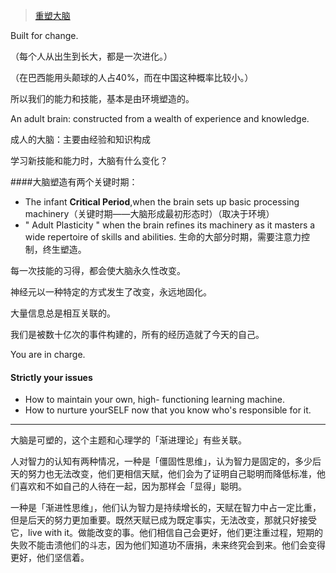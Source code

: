 > [重塑大脑](http://open.163.com/movie/2004/7/Q/J/M7H19RGFT_M7H1AEAQJ.html)

Built for change.

（每个人从出生到长大，都是一次进化。）

（在巴西能用头颠球的人占40%，而在中国这种概率比较小。）

所以我们的能力和技能，基本是由环境塑造的。

An adult brain: constructed from a wealth of experience and knowledge.

成人的大脑：主要由经验和知识构成

学习新技能和能力时，大脑有什么变化？

####大脑塑造有两个关键时期：

- The infant **Critical Period**,when the brain sets up basic processing machinery（关键时期——大脑形成最初形态时）（取决于环境）
- " Adult Plasticity " when the brain refines its machinery as it masters a wide repertoire of skills and abilities. 生命的大部分时期，需要注意力控制，终生塑造。

每一次技能的习得，都会使大脑永久性改变。

神经元以一种特定的方式发生了改变，永远地固化。

大量信息总是相互关联的。

我们是被数十亿次的事件构建的，所有的经历造就了今天的自己。

You are in charge.

#### Strictly your issues

- How to maintain your own, high- functioning learning machine.
- How to nurture yourSELF now that you know who's responsible for it.

----

大脑是可塑的，这个主题和心理学的「渐进理论」有些关联。

人对智力的认知有两种情况，一种是「僵固性思维」，认为智力是固定的，多少后天的努力也无法改变，他们更相信天赋，他们会为了证明自己聪明而降低标准，他们喜欢和不如自己的人待在一起，因为那样会「显得」聪明。

一种是「渐进性思维」，他们认为智力是持续增长的，天赋在智力中占一定比重，但是后天的努力更加重要。既然天赋已成为既定事实，无法改变，那就只好接受它，live with it。做能改变的事。他们相信自己会更好，他们更注重过程，短期的失败不能击溃他们的斗志，因为他们知道功不唐捐，未来终究会到来。他们会变得更好，他们坚信着。
